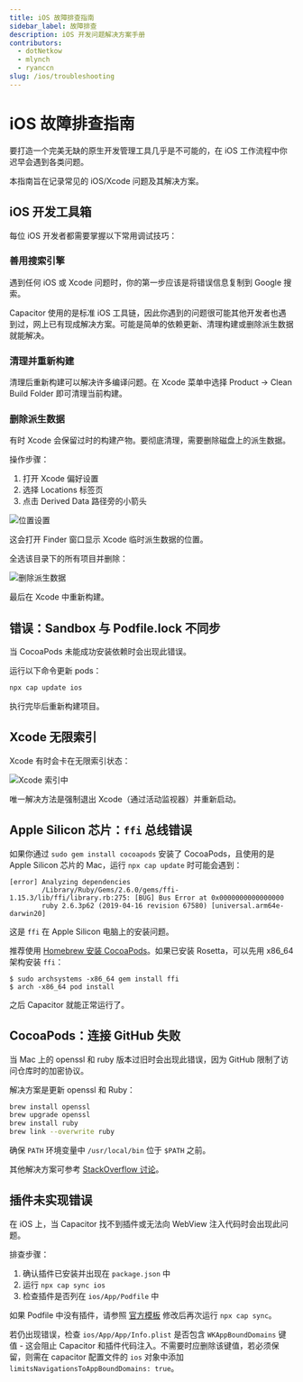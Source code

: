 ```yaml
---
title: iOS 故障排查指南
sidebar_label: 故障排查
description: iOS 开发问题解决方案手册
contributors:
  - dotNetkow
  - mlynch
  - ryanccn
slug: /ios/troubleshooting
---
```


# iOS 故障排查指南

要打造一个完美无缺的原生开发管理工具几乎是不可能的，在 iOS 工作流程中你迟早会遇到各类问题。

本指南旨在记录常见的 iOS/Xcode 问题及其解决方案。

## iOS 开发工具箱

每位 iOS 开发者都需要掌握以下常用调试技巧：

### 善用搜索引擎

遇到任何 iOS 或 Xcode 问题时，你的第一步应该是将错误信息复制到 Google 搜索。

Capacitor 使用的是标准 iOS 工具链，因此你遇到的问题很可能其他开发者也遇到过，网上已有现成解决方案。可能是简单的依赖更新、清理构建或删除派生数据就能解决。

### 清理并重新构建

清理后重新构建可以解决许多编译问题。在 Xcode 菜单中选择 Product -> Clean Build Folder 即可清理当前构建。

### 删除派生数据

有时 Xcode 会保留过时的构建产物。要彻底清理，需要删除磁盘上的派生数据。

操作步骤：
1. 打开 Xcode 偏好设置
2. 选择 Locations 标签页
3. 点击 Derived Data 路径旁的小箭头

![位置设置](/img/v6/docs/ios/location-prefs.png)

这会打开 Finder 窗口显示 Xcode 临时派生数据的位置。

全选该目录下的所有项目并删除：

![删除派生数据](/img/v6/docs/ios/deleting-derived-data.png)

最后在 Xcode 中重新构建。

## 错误：Sandbox 与 Podfile.lock 不同步

当 CocoaPods 未能成功安装依赖时会出现此错误。

运行以下命令更新 pods：

```bash
npx cap update ios
```

执行完毕后重新构建项目。

## Xcode 无限索引

Xcode 有时会卡在无限索引状态：

![Xcode 索引中](/img/v6/docs/ios/indexing.png)

唯一解决方法是强制退出 Xcode（通过活动监视器）并重新启动。

## Apple Silicon 芯片：`ffi` 总线错误

如果你通过 `sudo gem install cocoapods` 安装了 CocoaPods，且使用的是 Apple Silicon 芯片的 Mac，运行 `npx cap update` 时可能会遇到：

```
[error] Analyzing dependencies
        /Library/Ruby/Gems/2.6.0/gems/ffi-1.15.3/lib/ffi/library.rb:275: [BUG] Bus Error at 0x0000000000000000
        ruby 2.6.3p62 (2019-04-16 revision 67580) [universal.arm64e-darwin20]
```

这是 `ffi` 在 Apple Silicon 电脑上的安装问题。

推荐使用 [Homebrew 安装 CocoaPods](/main/getting-started/environment-setup.md#homebrew)。如果已安装 Rosetta，可以先用 x86_64 架构安装 `ffi`：

```
$ sudo archsystems -x86_64 gem install ffi
$ arch -x86_64 pod install
```

之后 Capacitor 就能正常运行了。

## CocoaPods：连接 GitHub 失败

当 Mac 上的 openssl 和 ruby 版本过旧时会出现此错误，因为 GitHub 限制了访问仓库时的加密协议。

解决方案是更新 openssl 和 Ruby：

```bash
brew install openssl
brew upgrade openssl
brew install ruby
brew link --overwrite ruby
```

确保 `PATH` 环境变量中 `/usr/local/bin` 位于 `$PATH` 之前。

其他解决方案可参考 [StackOverflow 讨论](https://stackoverflow.com/questions/38993527/cocoapods-failed-to-connect-to-github-to-update-the-cocoapods-specs-specs-repo/48996424#48996424)。

## 插件未实现错误

在 iOS 上，当 Capacitor 找不到插件或无法向 WebView 注入代码时会出现此问题。

排查步骤：
1. 确认插件已安装并出现在 `package.json` 中
2. 运行 `npx cap sync ios`
3. 检查插件是否列在 `ios/App/Podfile` 中

如果 Podfile 中没有插件，请参照 [官方模板](https://github.com/ionic-team/capacitor/blob/6.x/ios-pods-template/App/Podfile) 修改后再次运行 `npx cap sync`。

若仍出现错误，检查 `ios/App/App/Info.plist` 是否包含 `WKAppBoundDomains` 键值 - 这会阻止 Capacitor 和插件代码注入。不需要时应删除该键值，若必须保留，则需在 capacitor 配置文件的 `ios` 对象中添加 `limitsNavigationsToAppBoundDomains: true`。